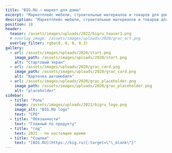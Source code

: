 ```yaml
---
title: "BIG.RU — маркет для дома"
excerpt: "Маркетплейс мебели, строительные материалов и товаров для дома"
description: "Маркетплейс мебели, строительные материалов и товаров для дома"
position: 18
header:
  teaser: /assets/images/uploads/2022/bigru_teaser1.png
  # overlay_image: /assets/images/uploads/2020/grac_art.png
  overlay_filter: rgba(0, 0, 0, 0.3)
gallery:
  - url: /assets/images/uploads/2020/start.png
    image_path: /assets/images/uploads/2020/start.png
    alt: "Стартовый экран"
  - url: /assets/images/uploads/2020/grac_card.png
    image_path: /assets/images/uploads/2020/grac_card.png
    alt: "Карточка автомобиля"
  - url: /assets/images/uploads/2020/grac_placeholder.png
    image_path: /assets/images/uploads/2020/grac_placeholder.png
    alt: "placeholder"
sidebar:
  - title: "Роль"
    image: /assets/images/uploads/2022/bigru_logo.png
    image_alt: "BIG.RU logo"
    text: "CPO"
  - title: "Обязанности"
    text: "Главный по продукту"
  - title: "год"
    text: 2021 - по настоящее время
  - title: "Ссылки"
    text: "[BIG.RU](https://big.ru){:target=\"\_blank\"}"
---
```

